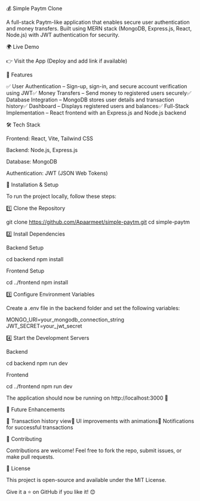 💰 Simple Paytm Clone

A full-stack Paytm-like application that enables secure user authentication and money transfers. Built using MERN stack (MongoDB, Express.js, React, Node.js) with JWT authentication for security.

🌍 Live Demo

👉 Visit the App (Deploy and add link if available)

🚀 Features

✅ User Authentication – Sign-up, sign-in, and secure account verification using JWT✅ Money Transfers – Send money to registered users securely✅ Database Integration – MongoDB stores user details and transaction history✅ Dashboard – Displays registered users and balances✅ Full-Stack Implementation – React frontend with an Express.js and Node.js backend

🛠️ Tech Stack

Frontend: React, Vite, Tailwind CSS

Backend: Node.js, Express.js

Database: MongoDB

Authentication: JWT (JSON Web Tokens)

🔧 Installation & Setup

To run the project locally, follow these steps:

1️⃣ Clone the Repository

git clone https://github.com/Apaarmeet/simple-paytm.git
cd simple-paytm

2️⃣ Install Dependencies

Backend Setup

cd backend
npm install

Frontend Setup

cd ../frontend
npm install

3️⃣ Configure Environment Variables

Create a .env file in the backend folder and set the following variables:

MONGO_URI=your_mongodb_connection_string
JWT_SECRET=your_jwt_secret

4️⃣ Start the Development Servers

Backend

cd backend
npm run dev

Frontend

cd ../frontend
npm run dev

The application should now be running on http://localhost:3000 🎉

📌 Future Enhancements

🔹 Transaction history view🔹 UI improvements with animations🔹 Notifications for successful transactions

🤝 Contributing

Contributions are welcome! Feel free to fork the repo, submit issues, or make pull requests.

📜 License

This project is open-source and available under the MIT License.

Give it a ⭐ on GitHub if you like it! 😊

